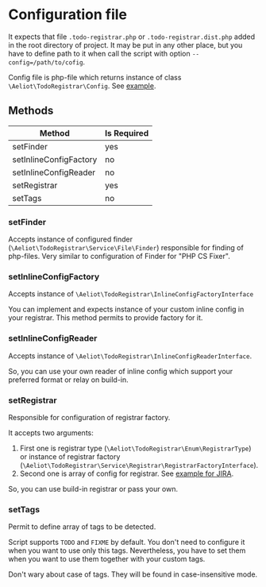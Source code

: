 # Configuration file

It expects that file `.todo-registrar.php` or `.todo-registrar.dist.php` added in the root directory of project.
It may be put in any other place, but you have to define path to it when call the script with option `--config=/path/to/cofig`.

Config file is php-file which returns instance of class `\Aeliot\TodoRegistrar\Config`.
See [example](../examples/JIRA/.todo-registrar.php).

## Methods

| Method                 | Is Required |
|------------------------|-------------|
| setFinder              | yes         |
| setInlineConfigFactory | no          |
| setInlineConfigReader  | no          |
| setRegistrar           | yes         |
| setTags                | no          |


### setFinder

Accepts instance of configured finder (`\Aeliot\TodoRegistrar\Service\File\Finder`) responsible for finding of php-files.
Very similar to configuration of Finder for "PHP CS Fixer".

### setInlineConfigFactory

Accepts instance of `\Aeliot\TodoRegistrar\InlineConfigFactoryInterface`

You can implement and expects instance of your custom inline config in your registrar.
This method permits to provide factory for it.

### setInlineConfigReader

Accepts instance of `\Aeliot\TodoRegistrar\InlineConfigReaderInterface`.

So, you can use your own reader of inline config which support your preferred format or relay on build-in.

### setRegistrar

Responsible for configuration of registrar factory.

It accepts two arguments:
1. First one is registrar type (`\Aeliot\TodoRegistrar\Enum\RegistrarType`)
   or instance of registrar factory (`\Aeliot\TodoRegistrar\Service\Registrar\RegistrarFactoryInterface`).
2. Second one is array of config for registrar. See [example for JIRA](registrar/jira/config.md).

So, you can use build-in registrar or pass your own.

### setTags

Permit to define array of tags to be detected.

Script supports `TODO` and `FIXME` by default.
You don't need to configure it when you want to use only this tags. Nevertheless, you have to set them
when you want to use them together with your custom tags.

Don't wary about case of tags. They will be found in case-insensitive mode.
